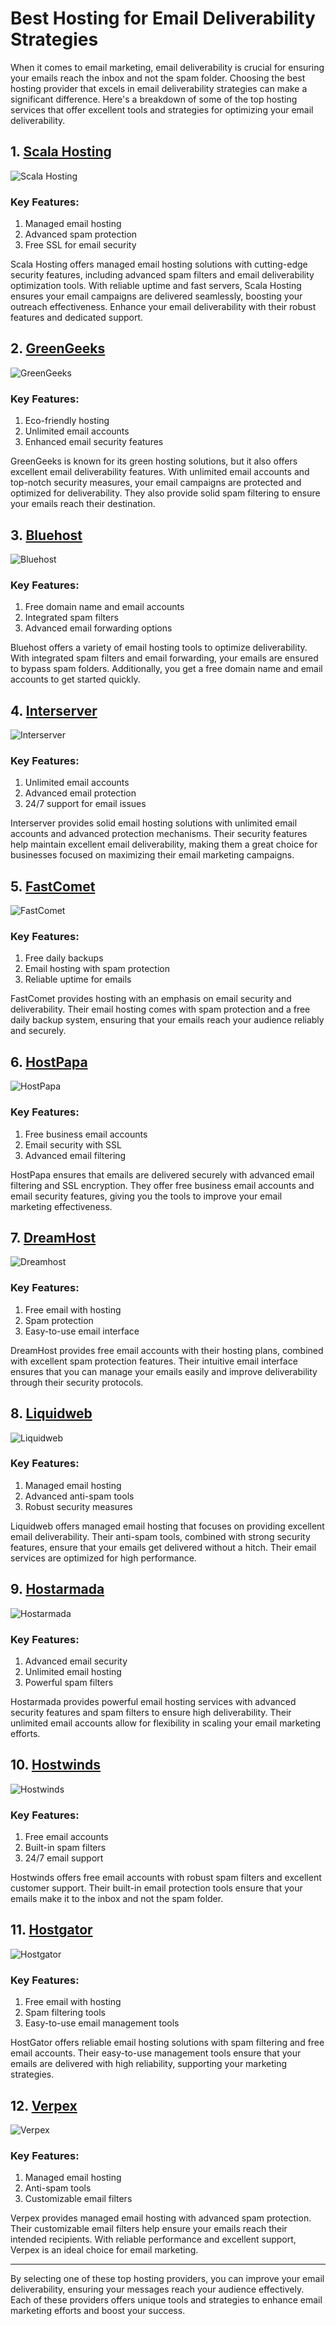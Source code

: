 # Best Hosting for Email Deliverability Strategies

When it comes to email marketing, email deliverability is crucial for ensuring your emails reach the inbox and not the spam folder. Choosing the best hosting provider that excels in email deliverability strategies can make a significant difference. Here's a breakdown of some of the top hosting services that offer excellent tools and strategies for optimizing your email deliverability.

## 1. [**Scala Hosting**](https://snipitx.com/scala-jy)
![Scala Hosting](https://i.imgur.com/uJ5JIK3.png "Scala Web Hosting")

### Key Features:
1. Managed email hosting
2. Advanced spam protection
3. Free SSL for email security

Scala Hosting offers managed email hosting solutions with cutting-edge security features, including advanced spam filters and email deliverability optimization tools. With reliable uptime and fast servers, Scala Hosting ensures your email campaigns are delivered seamlessly, boosting your outreach effectiveness. Enhance your email deliverability with their robust features and dedicated support.

## 2. [**GreenGeeks**](https://snipitx.com/greengeeks-jy)
![GreenGeeks](https://i.imgur.com/eEwuntu.jpg "GreenGeeks Hosting")

### Key Features:
1. Eco-friendly hosting
2. Unlimited email accounts
3. Enhanced email security features

GreenGeeks is known for its green hosting solutions, but it also offers excellent email deliverability features. With unlimited email accounts and top-notch security measures, your email campaigns are protected and optimized for deliverability. They also provide solid spam filtering to ensure your emails reach their destination.

## 3. [**Bluehost**](https://snipitx.com/bluehost-jy)
![Bluehost](https://i.imgur.com/PasFF9E.jpeg "Bluehost Hosting")

### Key Features:
1. Free domain name and email accounts
2. Integrated spam filters
3. Advanced email forwarding options

Bluehost offers a variety of email hosting tools to optimize deliverability. With integrated spam filters and email forwarding, your emails are ensured to bypass spam folders. Additionally, you get a free domain name and email accounts to get started quickly.

## 4. [**Interserver**](https://snipitx.com/interserver-jy)
![Interserver](https://i.imgur.com/OM5dOEW.jpeg "Interserver Hosting")

### Key Features:
1. Unlimited email accounts
2. Advanced email protection
3. 24/7 support for email issues

Interserver provides solid email hosting solutions with unlimited email accounts and advanced protection mechanisms. Their security features help maintain excellent email deliverability, making them a great choice for businesses focused on maximizing their email marketing campaigns.

## 5. [**FastComet**](https://snipitx.com/fastcomet-jy)
![FastComet](https://i.imgur.com/7qgXuWp.png "FastComet Hosting")

### Key Features:
1. Free daily backups
2. Email hosting with spam protection
3. Reliable uptime for emails

FastComet provides hosting with an emphasis on email security and deliverability. Their email hosting comes with spam protection and a free daily backup system, ensuring that your emails reach your audience reliably and securely.

## 6. [**HostPapa**](https://snipitx.com/hostpapa-jy)
![HostPapa](https://i.imgur.com/ouDTkvl.jpeg "HostPapa Hosting")

### Key Features:
1. Free business email accounts
2. Email security with SSL
3. Advanced email filtering

HostPapa ensures that emails are delivered securely with advanced email filtering and SSL encryption. They offer free business email accounts and email security features, giving you the tools to improve your email marketing effectiveness.

## 7. [**DreamHost**](https://snipitx.com/dreamhost-jy)
![Dreamhost](https://i.imgur.com/rXIg8ip.jpeg "Dreamhost Hosting")

### Key Features:
1. Free email with hosting
2. Spam protection
3. Easy-to-use email interface

DreamHost provides free email accounts with their hosting plans, combined with excellent spam protection features. Their intuitive email interface ensures that you can manage your emails easily and improve deliverability through their security protocols.

## 8. [**Liquidweb**](https://snipitx.com/liquidweb-jy)
![Liquidweb](https://i.imgur.com/4IvT9SC.jpeg "Liquidweb Hosting")

### Key Features:
1. Managed email hosting
2. Advanced anti-spam tools
3. Robust security measures

Liquidweb offers managed email hosting that focuses on providing excellent email deliverability. Their anti-spam tools, combined with strong security features, ensure that your emails get delivered without a hitch. Their email services are optimized for high performance.

## 9. [**Hostarmada**](https://snipitx.com/hostarmada-jy)
![Hostarmada](https://i.imgur.com/KFbdf3o.jpeg "Hostarmada Hosting")

### Key Features:
1. Advanced email security
2. Unlimited email hosting
3. Powerful spam filters

Hostarmada provides powerful email hosting services with advanced security features and spam filters to ensure high deliverability. Their unlimited email accounts allow for flexibility in scaling your email marketing efforts.

## 10. [**Hostwinds**](https://snipitx.com/hostwinds-jy)
![Hostwinds](https://i.imgur.com/53aSNXx.jpeg "Hostwinds Hosting")

### Key Features:
1. Free email accounts
2. Built-in spam filters
3. 24/7 email support

Hostwinds offers free email accounts with robust spam filters and excellent customer support. Their built-in email protection tools ensure that your emails make it to the inbox and not the spam folder.

## 11. [**Hostgator**](https://snipitx.com/hostgator-jy)
![Hostgator](https://i.imgur.com/BcVkH57.jpeg "Hostgator Hosting")

### Key Features:
1. Free email with hosting
2. Spam filtering tools
3. Easy-to-use email management tools

HostGator offers reliable email hosting solutions with spam filtering and free email accounts. Their easy-to-use management tools ensure that your emails are delivered with high reliability, supporting your marketing strategies.

## 12. [**Verpex**](https://snipitx.com/verpex-jy)
![Verpex](https://i.imgur.com/6x5LhiS.jpeg "Verpex Hosting")

### Key Features:
1. Managed email hosting
2. Anti-spam tools
3. Customizable email filters

Verpex provides managed email hosting with advanced spam protection. Their customizable email filters help ensure your emails reach their intended recipients. With reliable performance and excellent support, Verpex is an ideal choice for email marketing.

---

By selecting one of these top hosting providers, you can improve your email deliverability, ensuring your messages reach your audience effectively. Each of these providers offers unique tools and strategies to enhance email marketing efforts and boost your success.
